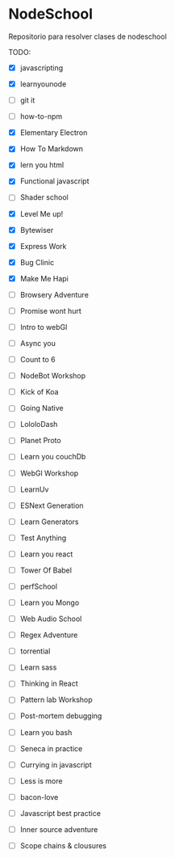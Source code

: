 NodeSchool
==========

Repositorio para resolver clases de nodeschool

TODO:
 - [x] javascripting
 - [x] learnyounode
 - [ ] git it
 - [ ] how-to-npm
 - [x] Elementary Electron
 - [x] How To Markdown
 - [x] lern you html
 - [x] Functional javascript
 - [ ] Shader school
 - [X] Level Me up!
 - [x] Bytewiser
 - [x] Express Work
 - [x] Bug Clinic
 - [x] Make Me Hapi
 - [ ] Browsery Adventure
 - [ ] Promise wont hurt
 - [ ] Intro to webGl
 - [ ] Async you
 - [ ] Count to 6
 - [ ] NodeBot Workshop
 - [ ] Kick of Koa
 - [ ] Going Native
 - [ ] LololoDash
 - [ ] Planet Proto
 - [ ] Learn you couchDb
 - [ ] WebGl Workshop
 - [ ] LearnUv
 - [ ] ESNext Generation
 - [ ] Learn Generators
 - [ ] Test Anything
 - [ ] Learn you react
 - [ ] Tower Of Babel
 - [ ] perfSchool
 - [ ] Learn you Mongo
 - [ ] Web Audio School
 - [ ] Regex Adventure
 - [ ] torrential
 - [ ] Learn sass
 - [ ] Thinking in React
 - [ ] Pattern lab Workshop
 - [ ] Post-mortem debugging
 - [ ] Learn you bash
 - [ ] Seneca in practice
 - [ ] Currying in javascript
 - [ ] Less is more
 - [ ] bacon-love
 - [ ] Javascript best practice
 - [ ] Inner source adventure
 - [ ] Scope chains & clousures













